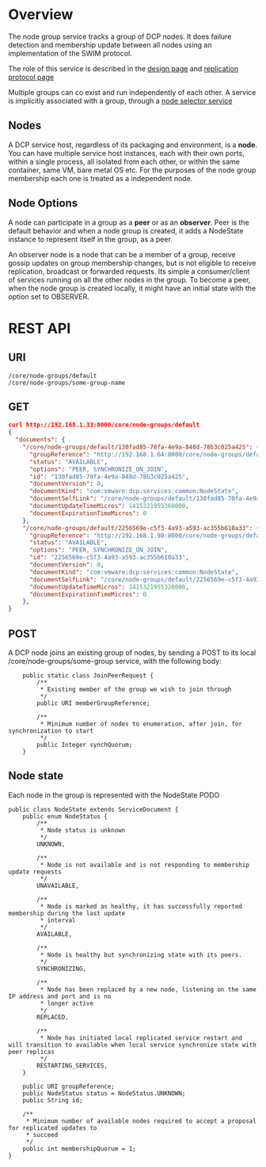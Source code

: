 # Overview
The node group service tracks a group of DCP nodes. It does failure detection and membership update between all nodes using an implementation of the SWIM protocol. 

The role of this service is described in the [design page](./dcp-Design#active-update-replication) and [replication protocol page](./leaderElectionAndReplicationDesignPage)

Multiple groups can co exist and run independently of each other. A service is implicitly associated with a group, through a [node selector service](./NodeSelectorService)

## Nodes

A DCP service host, regardless of its packaging and environment, is a **node**. You can have multiple service host instances, each with their own ports, within a single process, all isolated from each other, or within the same container, same VM, bare metal OS etc. For the purposes of the node group membership each one is treated as a independent node.

## Node Options

A node can participate in a group as a **peer** or as an **observer**. Peer is the default behavior and when a node group is created, it adds a NodeState instance to represent itself in the group, as a peer.

An observer node is a node that can be a member of a group, receive gossip updates on group membership changes, but is not eligible to receive replication, broadcast or forwarded requests. Its simple a consumer/client of services running on all the other nodes in the group. To become a peer, when the node group is created locally, it might have an initial state with the option set to OBSERVER.

# REST API

## URI
```
/core/node-groups/default
/core/node-groups/some-group-name

```


## GET
```json
curl http://192.168.1.33:8000/core/node-groups/default
{
  "documents": {
    "/core/node-groups/default/130fad85-70fa-4e9a-848d-78b3c025a425": {
      "groupReference": "http://192.168.1.64:8000/core/node-groups/default",
      "status": "AVAILABLE",
      "options": "PEER, SYNCHRONIZE_ON_JOIN",
      "id": "130fad85-70fa-4e9a-848d-78b3c025a425",
      "documentVersion": 0,
      "documentKind": "com:vmware:dcp:services:common:NodeState",
      "documentSelfLink": "/core/node-groups/default/130fad85-70fa-4e9a-848d-78b3c025a425",
      "documentUpdateTimeMicros": 1415321955360000,
      "documentExpirationTimeMicros": 0
    },
    "/core/node-groups/default/2256569e-c5f3-4a93-a593-ac355b610a33": {
      "groupReference": "http://192.168.1.98:8000/core/node-groups/default", 
      "status": "AVAILABLE",
      "options": "PEER, SYNCHRONIZE_ON_JOIN",
      "id": "2256569e-c5f3-4a93-a593-ac355b610a33",
      "documentVersion": 0,
      "documentKind": "com:vmware:dcp:services:common:NodeState",
      "documentSelfLink": "/core/node-groups/default/2256569e-c5f3-4a93-a593-ac355b610a33",
      "documentUpdateTimeMicros": 1415321955328000,
      "documentExpirationTimeMicros": 0
    },
}
```

## POST

A DCP node joins an existing group of nodes, by sending a POST to its local /core/node-groups/some-group service, with the following body:

```
    public static class JoinPeerRequest {
        /**
         * Existing member of the group we wish to join through
         */
        public URI memberGroupReference;

        /**
         * Minimum number of nodes to enumeration, after join, for synchronization to start
         */
        public Integer synchQuorum;
    }

```


## Node state

Each node in the group is represented with the NodeState PODO
```
public class NodeState extends ServiceDocument {
    public enum NodeStatus {
        /**
         * Node status is unknown
         */
        UNKNOWN,

        /**
         * Node is not available and is not responding to membership update requests
         */
        UNAVAILABLE,

        /**
         * Node is marked as healthy, it has successfully reported membership during the last update
         * interval
         */
        AVAILABLE,

        /**
         * Node is healthy but synchronizing state with its peers.
         */
        SYNCHRONIZING,

        /**
         * Node has been replaced by a new node, listening on the same IP address and port and is no
         * longer active
         */
        REPLACED,

        /**
         * Node has initiated local replicated service restart and will transition to available when local service synchronize state with peer replicas
         */
        RESTARTING_SERVICES,
    }

    public URI groupReference;
    public NodeStatus status = NodeStatus.UNKNOWN;
    public String id;

    /**
     * Minimum number of available nodes required to accept a proposal for replicated updates to
     * succeed
     */
    public int membershipQuorum = 1;
}
```




